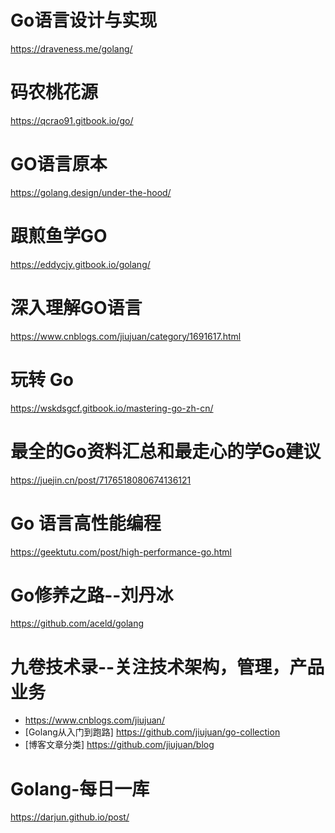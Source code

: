 # Go语言设计与实现
https://draveness.me/golang/

# 码农桃花源
https://qcrao91.gitbook.io/go/

# GO语言原本
https://golang.design/under-the-hood/

# 跟煎鱼学GO
https://eddycjy.gitbook.io/golang/

# 深入理解GO语言
https://www.cnblogs.com/jiujuan/category/1691617.html

# 玩转 Go
https://wskdsgcf.gitbook.io/mastering-go-zh-cn/

# 最全的Go资料汇总和最走心的学Go建议
https://juejin.cn/post/7176518080674136121

# Go 语言高性能编程
https://geektutu.com/post/high-performance-go.html

# Go修养之路--刘丹冰
https://github.com/aceld/golang

# 九卷技术录--关注技术架构，管理，产品业务
  -  https://www.cnblogs.com/jiujuan/  
  -  [Golang从入门到跑路] https://github.com/jiujuan/go-collection
  -  [博客文章分类] https://github.com/jiujuan/blog

# Golang-每日一库  
https://darjun.github.io/post/
